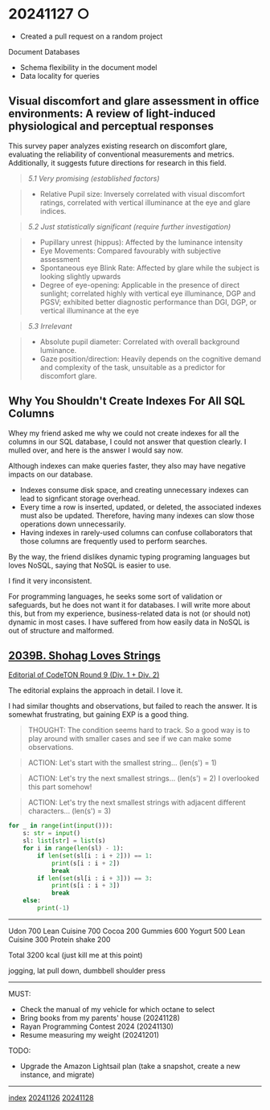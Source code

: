 <head><meta name="viewport" content="width=device-width, initial-scale=1.0, user-scalable=yes" /><meta charset="UTF-8"></head>

# 20241127 ○

- Created a pull request on a random project

Document Databases

- Schema flexibility in the document model
- Data locality for queries

## Visual discomfort and glare assessment in office environments: A review of light-induced physiological and perceptual responses

This survey paper analyzes existing research on discomfort glare, evaluating the reliability of conventional measurements and metrics. Additionally, it suggests future directions for research in this field.

> *5.1 Very promising (established factors)*

> - Relative Pupil size: Inversely correlated with visual discomfort ratings, correlated with vertical illuminance at the eye and glare indices.

> *5.2 Just statistically significant (require further investigation)*

> - Pupillary unrest (hippus): Affected by the luminance intensity
> - Eye Movements: Compared favourably with subjective assessment
> - Spontaneous eye Blink Rate: Affected by glare while the subject is looking slightly upwards
> - Degree of eye-opening: Applicable in the presence of direct sunlight; correlated highly with vertical eye illuminance, DGP and PGSV; exhibited better diagnostic performance than DGI, DGP, or vertical illuminance at the eye

> *5.3 Irrelevant*

> - Absolute pupil diameter: Correlated with overall background luminance.
> - Gaze position/direction: Heavily depends on the cognitive demand and complexity of the task, unsuitable as a predictor for discomfort glare.

## Why You Shouldn't Create Indexes For All SQL Columns

Whey my friend asked me why we could not create indexes for all the columns in our SQL database, I could not answer that question clearly. I mulled over, and here is the answer I would say now.

Although indexes can make queries faster, they also may have negative impacts on our database.

- Indexes consume disk space, and creating unnecessary indexes can lead to signficant storage overhead.
- Every time a row is inserted, updated, or deleted, the associated indexes must also be updated. Therefore, having many indexes can slow those operations down unnecessarily.
- Having indexes in rarely-used columns can confuse collaborators that those columns are frequently used to perform searches.

By the way, the friend dislikes dynamic typing programing languages but loves NoSQL, saying that NoSQL is easier to use.

I find it very inconsistent.

For programming languages, he seeks some sort of validation or safeguards, but he does not want it for databases. I will write more about this, but from my experience, business-related data is not (or should not) dynamic in most cases. I have suffered from how easily data in NoSQL is out of structure and malformed.

## [2039B. Shohag Loves Strings](https://codeforces.com/problemset/problem/2039/B)

[Editorial of CodeTON Round 9 (Div. 1 + Div. 2)](https://codeforces.com/blog/entry/136523)

The editorial explains the approach in detail. I love it.

I had similar thoughts and observations, but failed to reach the answer. It is somewhat frustrating, but gaining EXP is a good thing.

> THOUGHT: The condition seems hard to track. So a good way is to play around with smaller cases and see if we can make some observations.

> ACTION: Let's start with the smallest string... (len(s') = 1)

> ACTION: Let's try the next smallest strings... (len(s') = 2)  I overlooked this part somehow!

> ACTION: Let's try the next smallest strings with adjacent different characters... (len(s') = 3)

```python
for _ in range(int(input())):
    s: str = input()
    sl: list[str] = list(s)
    for i in range(len(sl) - 1):
        if len(set(sl[i : i + 2])) == 1:
            print(s[i : i + 2])
            break
        if len(set(sl[i : i + 3])) == 3:
            print(s[i : i + 3])
            break
    else:
        print(-1)
```

---

Udon 700
Lean Cuisine 700
Cocoa 200
Gummies 600
Yogurt 500
Lean Cuisine 300
Protein shake 200

Total 3200 kcal (just kill me at this point)

jogging, lat pull down, dumbbell shoulder press

---

MUST:

- Check the manual of my vehicle for which octane to select
- Bring books from my parents' house (20241128)
- Rayan Programming Contest 2024 (20241130)
- Resume measuring my weight (20241201)

TODO:

- Upgrade the Amazon Lightsail plan (take a snapshot, create a new instance, and migrate)

---

[index](../../index.html)
[20241126](20241126.html)
[20241128](20241128.html)
